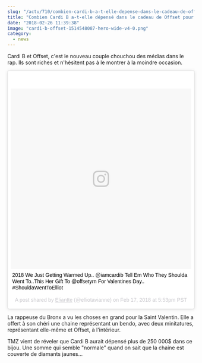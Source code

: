 ```yaml
--- 
slug: "/actu/710/combien-cardi-b-a-t-elle-depense-dans-le-cadeau-de-offset-pour-la-saint-valentin"
title: "Combien Cardi B a-t-elle dépensé dans le cadeau de Offset pour la Saint Valentin ?"
date: "2018-02-26 11:39:38"
image: "cardi-b-offset-1514548087-hero-wide-v4-0.png"
category:
  - news
---
```

<p>Cardi B et Offset, c'est le nouveau couple chouchou des médias dans le rap. Ils sont riches et n'hésitent pas à le montrer à la moindre occasion.</p>
<blockquote class="instagram-media" data-instgrm-captioned data-instgrm-permalink="https://www.instagram.com/p/BfUefzTgq_I/" data-instgrm-version="8" style=" background:#FFF; border:0; border-radius:3px; box-shadow:0 0 1px 0 rgba(0,0,0,0.5),0 1px 10px 0 rgba(0,0,0,0.15); margin: 1px; max-width:658px; padding:0; width:99.375%; width:-webkit-calc(100% - 2px); width:calc(100% - 2px);"><div style="padding:8px;"> <div style=" background:#F8F8F8; line-height:0; margin-top:40px; padding:50.0% 0; text-align:center; width:100%;"> <div style=" background:url(data:image/png;base64,iVBORw0KGgoAAAANSUhEUgAAACwAAAAsCAMAAAApWqozAAAABGdBTUEAALGPC/xhBQAAAAFzUkdCAK7OHOkAAAAMUExURczMzPf399fX1+bm5mzY9AMAAADiSURBVDjLvZXbEsMgCES5/P8/t9FuRVCRmU73JWlzosgSIIZURCjo/ad+EQJJB4Hv8BFt+IDpQoCx1wjOSBFhh2XssxEIYn3ulI/6MNReE07UIWJEv8UEOWDS88LY97kqyTliJKKtuYBbruAyVh5wOHiXmpi5we58Ek028czwyuQdLKPG1Bkb4NnM+VeAnfHqn1k4+GPT6uGQcvu2h2OVuIf/gWUFyy8OWEpdyZSa3aVCqpVoVvzZZ2VTnn2wU8qzVjDDetO90GSy9mVLqtgYSy231MxrY6I2gGqjrTY0L8fxCxfCBbhWrsYYAAAAAElFTkSuQmCC); display:block; height:44px; margin:0 auto -44px; position:relative; top:-22px; width:44px;"></div></div> <p style=" margin:8px 0 0 0; padding:0 4px;"> <a href="https://www.instagram.com/p/BfUefzTgq_I/" style=" color:#000; font-family:Arial,sans-serif; font-size:14px; font-style:normal; font-weight:normal; line-height:17px; text-decoration:none; word-wrap:break-word;" target="_blank">2018 We Just Getting Warmed Up.. @iamcardib Tell Em Who They Shoulda Went To..This Her Gift To @offsetyrn For Valentines Day.. #ShouldaWentToElliot</a></p> <p style=" color:#c9c8cd; font-family:Arial,sans-serif; font-size:14px; line-height:17px; margin-bottom:0; margin-top:8px; overflow:hidden; padding:8px 0 7px; text-align:center; text-overflow:ellipsis; white-space:nowrap;">A post shared by <a href="https://www.instagram.com/elliotavianne/" style=" color:#c9c8cd; font-family:Arial,sans-serif; font-size:14px; font-style:normal; font-weight:normal; line-height:17px;" target="_blank"> Eliantte</a> (@elliotavianne) on <time style=" font-family:Arial,sans-serif; font-size:14px; line-height:17px;" datetime="2018-02-18T01:53:46+00:00">Feb 17, 2018 at 5:53pm PST</time></p></div></blockquote> <script async defer src="//www.instagram.com/embed.js"></script>
<p>La rappeuse du Bronx a vu les choses en grand pour la Saint Valentin. Elle a offert à son chéri une chaine représentant un bendo, avec deux minitatures, représentant elle-même et Offset, à l'intérieur.</p>

<p>TMZ vient de réveler que Cardi B aurait dépensé plus de 250 000$ dans ce bijou. Une somme qui semble "normale" quand on sait que la chaine est couverte de diamants jaunes...</p>